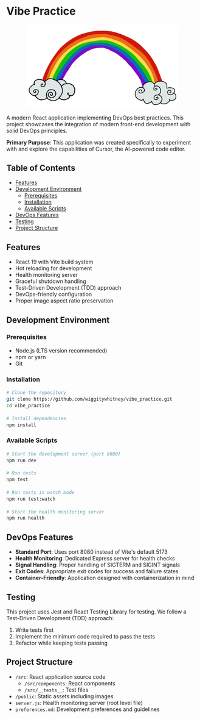 # Vibe Practice

<div align="center">
  <img src="public/Rainbow.png" alt="Rainbow" width="400" style="max-width: 100%; height: auto;"/>
</div>

A modern React application implementing DevOps best practices. This project showcases the integration of modern front-end development with solid DevOps principles.

**Primary Purpose**: This application was created specifically to experiment with and explore the capabilities of Cursor, the AI-powered code editor.

## Table of Contents
- [Features](#features)
- [Development Environment](#development-environment)
  - [Prerequisites](#prerequisites)
  - [Installation](#installation)
  - [Available Scripts](#available-scripts)
- [DevOps Features](#devops-features)
- [Testing](#testing)
- [Project Structure](#project-structure)

## Features

- React 19 with Vite build system
- Hot reloading for development
- Health monitoring server
- Graceful shutdown handling
- Test-Driven Development (TDD) approach
- DevOps-friendly configuration
- Proper image aspect ratio preservation

## Development Environment

### Prerequisites

- Node.js (LTS version recommended)
- npm or yarn
- Git

### Installation

```bash
# Clone the repository
git clone https://github.com/wiggitywhitney/vibe_practice.git
cd vibe_practice

# Install dependencies
npm install
```

### Available Scripts

```bash
# Start the development server (port 8080)
npm run dev

# Run tests
npm test

# Run tests in watch mode
npm run test:watch

# Start the health monitoring server
npm run health
```

## DevOps Features

- **Standard Port**: Uses port 8080 instead of Vite's default 5173
- **Health Monitoring**: Dedicated Express server for health checks
- **Signal Handling**: Proper handling of SIGTERM and SIGINT signals
- **Exit Codes**: Appropriate exit codes for success and failure states
- **Container-Friendly**: Application designed with containerization in mind

## Testing

This project uses Jest and React Testing Library for testing. We follow a Test-Driven Development (TDD) approach:

1. Write tests first
2. Implement the minimum code required to pass the tests
3. Refactor while keeping tests passing

## Project Structure

- `/src`: React application source code
  - `/src/components`: React components
  - `/src/__tests__`: Test files
- `/public`: Static assets including images
- `server.js`: Health monitoring server (root level file)
- `preferences.md`: Development preferences and guidelines
